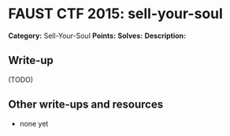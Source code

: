 # FAUST CTF 2015: sell-your-soul

**Category:** Sell-Your-Soul
**Points:** 
**Solves:** 
**Description:**



## Write-up

(TODO)

## Other write-ups and resources

* none yet
